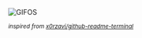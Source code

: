 <div align="justify">
<picture>
    <source media="(prefers-color-scheme: dark)" srcset="https://i.ibb.co/4gJMY9Jb/output-gif.gif">
    <source media="(prefers-color-scheme: light)" srcset="https://i.ibb.co/4gJMY9Jb/output-gif.gif">
    <img alt="GIFOS" src="https://i.ibb.co/4gJMY9Jb/output-gif.gif">
</picture>

<sub><i>inspired from [x0rzavi/github-readme-terminal](https://github.com/x0rzavi/github-readme-terminal)</i></sub>

</div>

<!-- Image deletion URL: https://ibb.co/DgLk8sLB/35926dc919832a6875d76aa6667f4e87 -->